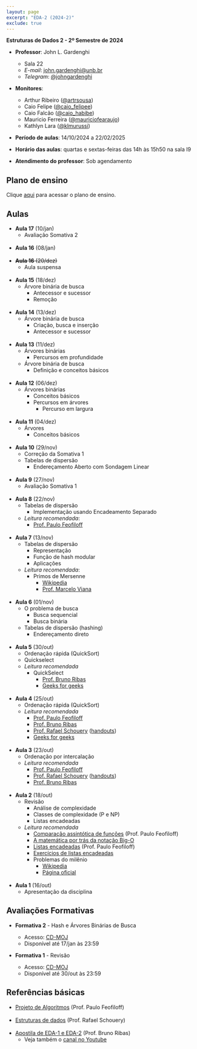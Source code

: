 ```yaml
---
layout: page
excerpt: "EDA-2 (2024-2)"
exclude: true
---
```


**Estruturas de Dados 2 - 2º Semestre de 2024**

* **Professor**: John L. Gardenghi
  + Sala 22
  + *E-mail*: john.gardenghi@unb.br
  + *Telegram*: <a href="https://t.me/johngardenghi" target="_blank">@johngardenghi</a>

* **Monitores**:
  + Arthur Ribeiro (<a href="https://t.me/artrsousa" target="_blank">@artrsousa</a>)
  + Caio Felipe (<a href="https://t.me/caio_felipee" target="_blank">@caio_felipee</a>)
  + Caio Falcão (<a href="https://t.me/caio_habibe" target="_blank">@caio_habibe</a>)
  + Mauricio Ferreira (<a href="https://t.me/mauriciofearaujo" target="_blank">@mauriciofearaujo</a>)
  + Kathlyn Lara (<a href="https://t.me/klmurussi" target="_blank">@klmurussi</a>)

* **Período de aulas**: 14/10/2024 a 22/02/2025
* **Horário das aulas**: quartas e sextas-feiras das 14h às 15h50 na sala I9
* **Atendimento do professor**: Sob agendamento

## Plano de ensino

Clique <a href="plano_eda2_24_2.pdf" target="_blank">aqui</a> para acessar o plano de ensino.

## Aulas

* **Aula 17** (10/jan)
  + Avaliação Somativa 2
<br><br>
* **Aula 16** (08/jan)
<br><br>
* ~~**Aula 16** (20/dez)~~
  + Aula suspensa
<br><br>
* **Aula 15** (18/dez)
  + Árvore binária de busca
    + Antecessor e sucessor
    + Remoção
<br><br>
* **Aula 14** (13/dez)
  + Árvore binária de busca
    + Criação, busca e inserção
    + Antecessor e sucessor
<br><br>
* **Aula 13** (11/dez)
  + Árvores binárias
    + Percursos em profundidade
  + Árvore binária de busca
    + Definição e conceitos básicos
<br><br>
* **Aula 12** (06/dez)
  + Árvores binárias
    + Conceitos básicos
    + Percursos em árvores
      + Percurso em largura
<br><br>
* **Aula 11** (04/dez)
  + Árvores
    + Conceitos básicos
<br><br>
* **Aula 10** (29/nov)
  + Correção da Somativa 1
  + Tabelas de dispersão
    + Endereçamento Aberto com Sondagem Linear
<br><br>
* **Aula 9** (27/nov)
  + Avaliação Somativa 1
<br><br>
* **Aula 8** (22/nov)
  + Tabelas de dispersão
    + Implementação usando Encadeamento Separado
  + *Leitura recomendada*:
    + <a href="https://www.ime.usp.br/~pf/algoritmos/aulas/hash.html" target="_blank">Prof. Paulo Feofiloff</a>
<br><br>    
* **Aula 7** (13/nov)
  + Tabelas de dispersão
    + Representação
    + Função de hash modular
    + Aplicações
  + *Leitura recomendada*:
    + Primos de Mersenne
      + <a href="https://pt.wikipedia.org/wiki/Primo_de_Mersenne" target="_blank">Wikipedia</a>
      + <a href="https://impa.br/noticias/numeros-primos-de-mersenne-visando-o-infinito/">Prof. Marcelo Viana</a>
<br><br>
* **Aula 6** (01/nov)
  + O problema de busca
    + Busca sequencial
    + Busca binária
  + Tabelas de dispersão (hashing)
    + Endereçamento direto
<br><br>
* **Aula 5** (30/out)
  + Ordenação rápida (QuickSort)
  + Quickselect
  + *Leitura recomendada*
    + QuickSelect
      + <a href="https://www.brunoribas.com.br/apostila-eda/quicksort.html#org1aec290" target="_blank">Prof. Bruno Ribas</a>
      + <a href="https://www.geeksforgeeks.org/quickselect-algorithm/" target="_blank">Geeks for geeks</a>
<br><br>
* **Aula 4** (25/out)
  + Ordenação rápida (QuickSort)
  + *Leitura recomendada*
    + <a href="">Prof. Paulo Feofiloff</a>
    + <a href="https://www.brunoribas.com.br/apostila-eda/quicksort.html" target="_blank">Prof. Bruno Ribas</a>
    + <a href="https://www.ic.unicamp.br/~rafael/slides/mc202/unidade20-ordenacao-merge-quick.pdf" target="_blank">Prof. Rafael Schouery</a> (<a href="https://www.ic.unicamp.br/~rafael/slides/mc202/unidade20-ordenacao-merge-quick-handout.pdf" target="_blank">handouts</a>)
    + <a href="https://www.geeksforgeeks.org/quick-sort/" target="_blank">Geeks for geeks</a>
<br><br>
* **Aula 3** (23/out)
  + Ordenação por intercalação
  + *Leitura recomendada*
    + <a href="https://www.ime.usp.br/~pf/algoritmos/aulas/mrgsrt.html" target="_blank">Prof. Paulo Feofiloff</a>
    + <a href="https://www.ic.unicamp.br/~rafael/slides/mc202/unidade20-ordenacao-merge-quick.pdf" target="_blank">Prof. Rafael Schouery</a> (<a href="https://www.ic.unicamp.br/~rafael/slides/mc202/unidade20-ordenacao-merge-quick-handout.pdf" target="_blank">handouts</a>)
    + <a href="https://www.brunoribas.com.br/apostila-eda/mergesort.html" target="_blank">Prof. Bruno Ribas</a>
<br><br>
* **Aula 2** (18/out)
  + Revisão
    + Análise de complexidade
    + Classes de complexidade (P e NP)
    + Listas encadeadas
  + *Leitura recomendada*
    + <a href="https://www.ime.usp.br/~pf/analise_de_algoritmos/aulas/Oh.html" target="_blank">Comparação assintótica de funções</a> (Prof. Paulo Feofiloff)
    + <a href="https://towardsdatascience.com/the-math-behind-big-o-and-other-asymptotic-notations-64487889f33f" target="_blank">A matemática por trás da notação Big-O</a>
    + <a href="https://www.ime.usp.br/~pf/algoritmos/aulas/lista.html" target="_blank">Listas encadeadas</a> (Prof. Paulo Feofiloff)
    + <a href="https://www.brunoribas.com.br/apostila-eda/lista-encadeada.html" target="_blank">Exercícios de listas encadeadas</a>
    + Problemas do milênio
      + <a href="https://pt.wikipedia.org/wiki/Problemas_do_Pr%C3%A9mio_Millennium" target="_blank">Wikipedia</a>
      + <a href="https://www.claymath.org/millennium-problems/" target="_blank">Página oficial</a>
<br><br>
* **Aula 1** (16/out)
  + Apresentação da disciplina

## Avaliações Formativas

* **Formativa 2** - Hash e Árvores Binárias de Busca
  + Acesso: <a href="https://moj.naquadah.com.br/cgi-bin/contest.sh/jl_eda2_f2_2024_2" target="_blank">CD-MOJ</a>
  + Disponível até 17/jan às 23:59

* **Formativa 1** - Revisão
  + Acesso: <a href="https://moj.naquadah.com.br/cgi-bin/contest.sh/jl_eda2_f1_2024_2" target="_blank">CD-MOJ</a>
  + Disponível até 30/out às 23:59

## Referências básicas

* <a href="https://www.ime.usp.br/~pf/algoritmos/index.html" target="_blank">Projeto de Algoritmos</a> (Prof. Paulo Feofiloff)
<br><br>
* <a href="https://www.ic.unicamp.br/~rafael/mc202.html" target="_blank">Estruturas de dados</a> (Prof. Rafael Schouery)
<br><br>
* <a href="https://www.brunoribas.com.br/apostila-eda/" target="_blank">Apostila de EDA-1 e EDA-2</a> (Prof. Bruno Ribas)
  + Veja também o <a href="https://www.youtube.com/@ProfBrunoRibas" target="_blank">canal no Youtube</a>
